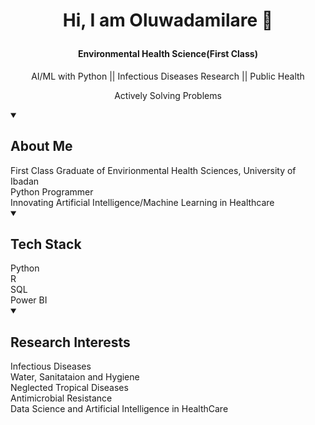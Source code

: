 # <p align="center"> Hi, I am Oluwadamilare 👋 </p>

#### <p align="center"> Environmental Health Science(First Class) </p>
 <p align="center"> AI/ML with Python || Infectious Diseases Research || Public Health </p>
 <p align="center"> Actively Solving Problems </p>

<details open>
<summary><h2>About Me</h2></summary>
 First Class Graduate of Envirionmental Health Sciences, University of Ibadan
 <br>
 Python Programmer
 <br>
 Innovating Artificial Intelligence/Machine Learning in Healthcare
</details>


<details open>
<summary><h2>Tech Stack</h2></summary>
 Python
 <br>
 R
 <br>
 SQL
 <br>
 Power BI
</details>


 <details open>
<summary><h2>Research Interests</h2></summary>
 Infectious Diseases 
 <br>
 Water, Sanitataion and Hygiene
 <br>
 Neglected Tropical Diseases
 <br>
 Antimicrobial Resistance
 <br>
 Data Science and Artificial Intelligence in HealthCare
</details>
